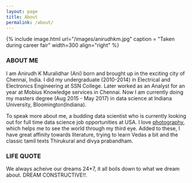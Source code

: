 ```yaml
---
layout: page
title: About
permalink: /about/
---
```


{% include image.html url="/images/anirudhkm.jpg" caption = "Taken during career fair" width=300 align="right" %}

### ABOUT ME

I am Anirudh K Muralidhar (Ani) born and brought up in the exciting city of Chennai, India. I did my undergraduate (2010-2014) in Electrical and Electronics Engineering at SSN College. Later worked as an Analyst for an year at Mobius Knowledge services in Chennai. Now I am currently doing my masters degree (Aug 2015 - May 2017) in data science at Indiana University, Bloomington(Indiana).

To speak more about me, a budding data scientist who is currently looking out for full time data science job opportunities at USA. I love [photography](https://www.instagram.com/anirudhkm), which helps me to see the world through my third eye. Added to these, I have great affinity towards literature, trying to learn Vedas a bit and the classic tamil texts Thirukural and divya prabandham.

### LIFE QUOTE

We always acheive our dreams 24*7, it all boils down to what we dream about. DREAM CONSTRUCTIVE!!.